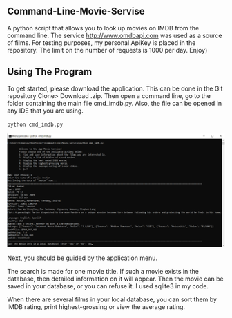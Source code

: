 ## Command-Line-Movie-Servise

A python script that allows you to look up movies on IMDB from the command line. The service http://www.omdbapi.com was used as a source of films. For testing purposes, my personal ApiKey is placed in the repository. The limit on the number of requests is 1000 per day. Enjoy)

## Using The Program

To get started, please download the application. This can be done in the Git repository Clone> Download .zip. Then open a command line, go to the folder containing the main file cmd_imdb.py. Also, the file can be opened in any IDE that you are using.

`python cmd_imdb.py`

![alt text](output_samples/Output_com_line.png)

Next, you should be guided by the application menu.


The search is made for one movie title. If such a movie exists in the database, then detailed information on it will appear.
Then the movie can be saved in your database, or you can refuse it. I used sqlite3 in my code.

When there are several films in your local database, you can sort them by IMDB rating, print highest-grossing or view the average rating.
